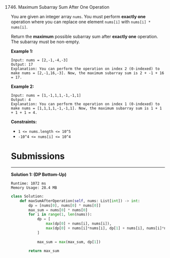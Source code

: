 1746. Maximum Subarray Sum After One Operation

You are given an integer array `nums`. You must perform **exactly one** operation where you can replace one element `nums[i]` with `nums[i] * nums[i]`. 

Return the **maximum** possible subarray sum after **exactly one** operation. The subarray must be non-empty.

 

**Example 1:**
```
Input: nums = [2,-1,-4,-3]
Output: 17
Explanation: You can perform the operation on index 2 (0-indexed) to make nums = [2,-1,16,-3]. Now, the maximum subarray sum is 2 + -1 + 16 = 17.
```

**Example 2:**
```
Input: nums = [1,-1,1,1,-1,-1,1]
Output: 4
Explanation: You can perform the operation on index 1 (0-indexed) to make nums = [1,1,1,1,-1,-1,1]. Now, the maximum subarray sum is 1 + 1 + 1 + 1 = 4.
```

**Constraints:**

* `1 <= nums.length <= 10^5`
* `-10^4 <= nums[i] <= 10^4`

# Submissions
---
**Solution 1: (DP Bottom-Up)**
```
Runtime: 1072 ms
Memory Usage: 28.4 MB
```
```python
class Solution:
    def maxSumAfterOperation(self, nums: List[int]) -> int:
        dp = [nums[0], nums[0] * nums[0]]
        max_sum = nums[0] * nums[0]
        for i in range(1, len(nums)):
            dp = [
                max(dp[0] + nums[i], nums[i]),
                max(dp[0] + nums[i]*nums[i], dp[1] + nums[i], nums[i]*nums[i])
            ]
            
            max_sum = max(max_sum, dp[1])
        
        return max_sum
```

